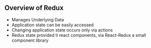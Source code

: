 ## Overview of Redux
- Manages Underlying Data
- Application state can be easily accessed
- Changing application state occurs only via actions
- Redux state provided ti react components, via React-Redux a small component library
